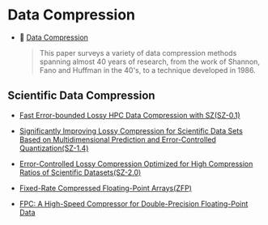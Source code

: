 # Data Compression

* :scroll: [Data Compression](data-compression.pdf)
    > This paper surveys a variety of data compression methods spanning almost 40 years of research, from the work of Shannon, Fano and Huffman in the 40's, to a technique developed in 1986.

## Scientific Data Compression

* [Fast Error-bounded Lossy HPC Data Compression with SZ(SZ-0.1)](scientific_data_compression/Fast_Error-bounded_Lossy_HPC_Data_Compression_with_SZ.pdf)

* [Significantly Improving Lossy Compression for Scientific Data Sets Based on Multidimensional Prediction and Error-Controlled Quantization(SZ-1.4)](scientific_data_compression/Significantly_Improving_Lossy_Compression_for_Scientific_Data_Sets_Based_on_Multidimensional_Prediction_and_Error-Controlled_Quantization.pdf)

 * [Error-Controlled Lossy Compression Optimized for High Compression Ratios of Scientific Datasets(SZ-2.0)](scientific_data_compression/Error-Controlled_Lossy_Compression_Optimized_for_High_Compression_Ratios_of_Scientific_Datasets.pdf)
 * [Fixed-Rate Compressed Floating-Point Arrays(ZFP)](scientific_data_compression/Fixed-Rate_Compressed_Floating-Point_Arrays.pdf)
 * [FPC: A High-Speed Compressor for Double-Precision Floating-Point Data](scientific_data_compression/FPC_A_High_Speed_Compressor_for_Double_Precision_Floating-Point_Data.pdf)